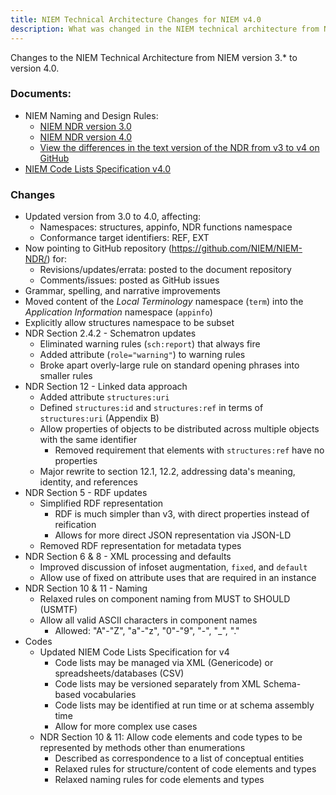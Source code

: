 ```yaml
---
title: NIEM Technical Architecture Changes for NIEM v4.0
description: What was changed in the NIEM technical architecture from NIEM version 3.* to version 4.0.
---
```


Changes to the NIEM Technical Architecture from NIEM version 3.* to version 4.0.

### Documents:
* NIEM Naming and Design Rules:
    * [NIEM NDR version 3.0](https://reference.niem.gov/niem/specification/naming-and-design-rules/3.0/niem-ndr-3.0.html)
    * [NIEM NDR version 4.0](https://reference.niem.gov/niem/specification/naming-and-design-rules/4.0/niem-ndr-4.0.html)
    * [View the differences in the text version of the NDR from v3 to v4 on GitHub](https://github.com/NIEM/NIEM-NDR/compare/niem-ndr-3.0...niem-ndr-4.0#diff-ba7b4561c4e855f66491aec616812509)
* [NIEM Code Lists Specification v4.0](https://reference.niem.gov/niem/specification/code-lists/4.0/niem-code-lists-4.0.html)

### Changes

* Updated version from 3.0 to 4.0, affecting:
  * Namespaces: structures, appinfo, NDR functions namespace
  * Conformance target identifiers: REF, EXT
* Now pointing to GitHub repository (<https://github.com/NIEM/NIEM-NDR/>) for:
  * Revisions/updates/errata: posted to the document repository
  * Comments/issues: posted as GitHub issues
* Grammar, spelling, and narrative improvements
* Moved content of the *Local Terminology* namespace (`term`) into the
  *Application Information* namespace (`appinfo`)
* Explicitly allow structures namespace to be subset
* NDR Section 2.4.2 - Schematron updates
  * Eliminated warning rules (`sch:report`) that always fire
  * Added attribute (`role="warning"`) to warning rules
  * Broke apart overly-large rule on standard opening phrases into smaller rules
* NDR Section 12 - Linked data approach
  * Added attribute `structures:uri`
  * Defined `structures:id` and `structures:ref` in terms of `structures:uri` (Appendix B)
  * Allow properties of objects to be distributed across multiple objects with
    the same identifier
    * Removed requirement that elements with `structures:ref` have no properties
  * Major rewrite to section 12.1, 12.2, addressing data's meaning, identity, and references
* NDR Section 5 - RDF updates 
  * Simplified RDF representation
    * RDF is much simpler than v3, with direct properties instead of reification
    * Allows for more direct JSON representation via JSON-LD
  * Removed RDF representation for metadata types
* NDR Section 6 & 8 - XML processing and defaults
  * Improved discussion of infoset augmentation, `fixed`, and `default`
  * Allow use of fixed on attribute uses that are required in an instance
* NDR Section 10 & 11 - Naming
  * Relaxed rules on component naming from MUST to SHOULD (USMTF)
  * Allow all valid ASCII characters in component names
    * Allowed: "A"-"Z", "a"-"z", "0"-"9", "-", "_", "."
* Codes
  * Updated NIEM Code Lists Specification for v4
    * Code lists may be managed via XML (Genericode) or spreadsheets/databases (CSV)
    * Code lists may be versioned separately from XML Schema-based vocabularies
    * Code lists may be identified at run time or at schema assembly time
    * Allow for more complex use cases
  * NDR Section 10 & 11:  Allow code elements and code types to be represented by methods other than enumerations
    * Described as correspondence to a list of conceptual entities
    * Relaxed rules for structure/content of code elements and types
    * Relaxed naming rules for code elements and types
